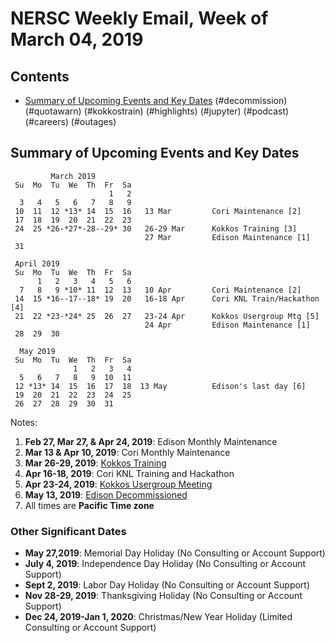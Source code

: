# NERSC Weekly Email, Week of March 04, 2019 #

## Contents ## 

- [Summary of Upcoming Events and Key Dates](#dates)
(#decommission)
(#quotawarn)
(#kokkostrain)
(#highlights)
(#jupyter)
(#podcast)
(#careers)
(#outages)

## Summary of Upcoming Events and Key Dates <a name="dates"/> ##

             March 2019
     Su  Mo  Tu  We  Th  Fr  Sa
                          1   2
      3   4   5   6   7   8   9   
     10  11  12 *13* 14  15  16   13 Mar         Cori Maintenance [2]
     17  18  19  20  21  22  23
     24  25 *26-*27*-28--29* 30   26-29 Mar      Kokkos Training [3]
                                  27 Mar         Edison Maintenance [1]
     31                           

     April 2019
     Su  Mo  Tu  We  Th  Fr  Sa
          1   2   3   4   5   6
      7   8   9 *10* 11  12  13   10 Apr         Cori Maintenance [2]
     14  15 *16--17--18* 19  20   16-18 Apr      Cori KNL Train/Hackathon [4]
     21  22 *23-*24* 25  26  27   23-24 Apr      Kokkos Usergroup Mtg [5]
                                  24 Apr         Edison Maintenance [1]
     28  29  30

      May 2019
     Su  Mo  Tu  We  Th  Fr  Sa
                  1   2   3   4
      5   6   7   8   9  10  11
     12 *13* 14  15  16  17  18  13 May          Edison's last day [6]
     19  20  21  22  23  24  25
     26  27  28  29  30  31 


Notes:

1. **Feb 27, Mar 27, & Apr 24, 2019**: Edison Monthly Maintenance
2. **Mar 13 & Apr 10, 2019**: Cori Monthly Maintenance
3. **Mar 26-29, 2019**: [Kokkos Training](#kokkostrain)
4. **Apr 16-18, 2019**: Cori KNL Training and Hackathon
5. **Apr 23-24, 2019**: [Kokkos Usergroup Meeting](https://www.exascaleproject.org/event/kokkosusermtg/)
6. **May 13, 2019**: [Edison Decommissioned](#decommission)
8. All times are **Pacific Time zone**


### Other Significant Dates ###
- **May 27,2019**: Memorial Day Holiday (No Consulting or Account Support)
- **July 4, 2019**: Independence Day Holiday (No Consulting or Account Support)
- **Sept 2, 2019**: Labor Day Holiday (No Consulting or Account Support)
- **Nov 28-29, 2019**: Thanksgiving Holiday (No Consulting or Account Support)
- **Dec 24, 2019-Jan 1, 2020**: Christmas/New Year Holiday (Limited Consulting or Account Support)

